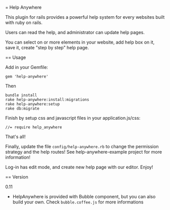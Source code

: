 = Help Anywhere

This plugin for rails provides a powerful help system for every websites
built with ruby on rails.

Users can read the help, and administrator can update help pages.

You can select on or more elements in your website,
add help box on it, save it, create "step by step" help page.

== Usage

Add in your Gemfile:


    gem 'help-anywhere'


Then


    bundle install
    rake help-anywhere:install:migrations
    rake help-anywhere:setup
    rake db:migrate


Finish by setup css and javascript files in your application.js/css:

    //= require help_anywhere


That's all!

Finally, update the file `config/help-anywhere.rb` to change the permission strategy and the help routes!
See help-anywhere-example project for more information!

Log-in has edit mode, and create new help page with our editor. Enjoy!

== Version

0.11

- HelpAnywhere is provided with Bubble component, but you can also build your own. Check `bubble.coffee.js`
for more informations